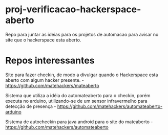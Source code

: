 # proj-verificacao-hackerspace-aberto
Repo para juntar as ideias para os projetos de automacao para avisar no site que o hackerspace esta aberto.

# Repos interessantes
Site para fazer checkin, de modo a divulgar quando o Hackerspace esta aberto com algum hacker presente. - https://github.com/matehackers/mateaberto

Sistema que utiliza a idéia do automateaberto para o checkin, porém executa no arduino, utilizando-se de um sensor infravermelho para detecção de presença  - https://github.com/matehackers/automateaberto-arduino

Sistema de autocheckin para java android para o site do mateaberto  - https://github.com/matehackers/automateaberto
